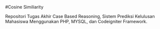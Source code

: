 
#Cosine Similiarity

Repositori Tugas Akhir Case Based Reasoning, Sistem Prediksi Kelulusan Mahasiswa Menggunakan PHP, MYSQL, dan Codeigniter Framework.
